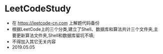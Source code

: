 # LeetCodeStudy
+ 在 https://leetcode-cn.com 上解题代码备份
+ 根据LeetCode上的三个分类,建立了Shell、数据库和算法共计三个文件夹,主要更新算法文件夹,Shell和数据库留坑不填;
+ 不得加入其它无关内容
+ 2019.05.05
                                                 
